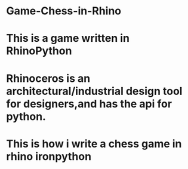 # Game-Chess-in-Rhino
# This is a game written in RhinoPython
# Rhinoceros is an architectural/industrial design tool for designers,and has the api for python.
# This is how i write a chess game in rhino ironpython
